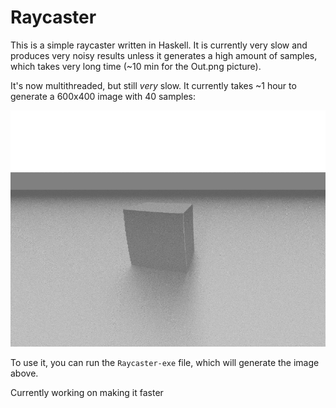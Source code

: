 # Raycaster


This is a simple raycaster written in Haskell. It is currently very slow and produces very noisy results unless it generates a high amount of samples, which takes very long time (~10 min for the Out.png picture).

It's now multithreaded, but still *very* slow. It currently takes ~1 hour to generate a 600x400 image with 40 samples:

![3D image of a cube](https://github.com/loovjo/Raycaster-hs/blob/master/Out.png)

To use it, you can run the `Raycaster-exe` file, which will generate the image above.

Currently working on making it faster

